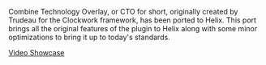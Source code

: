
Combine Technology Overlay, or CTO for short, originally created by Trudeau for the Clockwork framework, has been ported to Helix. This port brings all the original features of the plugin to Helix along with some minor optimizations to bring it up to today's standards.

[Video Showcase](https://www.youtube.com/watch?v=0DGDVwkOvtM)
